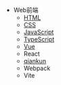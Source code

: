 <!-- _sidebar.md -->

* Web前端
  * [HTML](web/html.md)
  * [CSS](web/css.md)
  * [JavaScript](web/javascript.md)
  * [TypeScript](web/typescript.md)
  * [Vue](web/vue.md)
  * React
  * [qiankun](web/qiankun.md)
  * Webpack
  * Vite